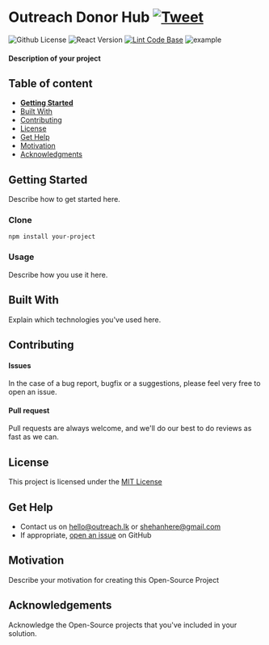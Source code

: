 # Outreach Donor Hub [![Tweet](https://img.shields.io/twitter/url/http/shields.io.svg?style=social)](https://twitter.com/intent/tweet?text=Check%20out%20this%20cool%20project&url=https://github.com/Cool/Project&hashtags=project,opensource)

![Github License](https://img.shields.io/badge/license-MIT-green)
![React Version](https://img.shields.io/badge/react-v17.0.2-blue.svg)
[![Lint Code Base](https://github.com/outreach-lk/outreach-donor-hub/actions/workflows/super-linter.yml/badge.svg?branch=main)](https://github.com/outreach-lk/outreach-donor-hub/actions/workflows/super-linter.yml)
![example](https://mdn.mozillademos.org/files/10529/inspector.png)

#### Description of your project

## Table of content

- [**Getting Started**](#getting-started)
- [Built With](#built-with)
- [Contributing](#contributing)
- [License](#license)
- [Get Help](#get-help)
- [Motivation](#motivation)
- [Acknowledgments](#acknowledgements)

## Getting Started
Describe how to get started here.

### Clone 
```console
npm install your-project
```

### Usage
Describe how you use it here.

## Built With

Explain which technologies you've used here.

## Contributing

#### Issues
In the case of a bug report, bugfix or a suggestions, please feel very free to open an issue.

#### Pull request
Pull requests are always welcome, and we'll do our best to do reviews as fast as we can.

## License

This project is licensed under the [MIT License](https://github.com/this/project/blob/master/LICENSE)

## Get Help
- Contact us on hello@outreach.lk or shehanhere@gmail.com
- If appropriate, [open an issue](https://github.com/outreach-lk/outreach-donor-hub/issues) on GitHub

## Motivation
Describe your motivation for creating this Open-Source Project

## Acknowledgements
Acknowledge the Open-Source projects that you've included in your solution.
